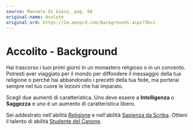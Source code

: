 ```yaml
---
source: Manuale di Gioco, pag. 60
original-name: Acolyte
original-srd: https://2e.aonprd.com/Backgrounds.aspx?ID=1
---
```


# Accolito - Background

Hai trascorso i tuoi primi giorni in un monastero religioso o in un convento.
Potresti aver viaggiato per il mondo per diffondere il messaggio della tua
religione o perché hai abbandonato i precetti della tua fede, ma porterai sempre
nel tuo cuore le lezioni che hai imparato.

Scegli due aumenti di caratteristica. Uno deve essere a **Intelligenza** o
**Saggezza** e uno è un aumento di caratteristica libero.

Sei addestrato nell'abilità [Religione](/abilita/religione) e nell'abilità
[Sapienza da Scriba](/abilita/sapienza). Ottieni il talento di abilità
[Studente del Canone](/talenti/generici/studente-del-canone).
